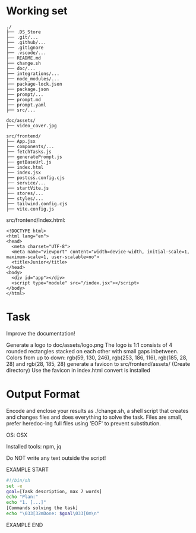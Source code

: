 # Working set

```
./
├── .DS_Store
├── .git/...
├── .github/...
├── .gitignore
├── .vscode/...
├── README.md
├── change.sh
├── doc/...
├── integrations/...
├── node_modules/...
├── package-lock.json
├── package.json
├── prompt/...
├── prompt.md
├── prompt.yaml
├── src/...

```
```
doc/assets/
├── video_cover.jpg

```
```
src/frontend/
├── App.jsx
├── components/...
├── fetchTasks.js
├── generatePrompt.js
├── getBaseUrl.js
├── index.html
├── index.jsx
├── postcss.config.cjs
├── service/...
├── startVite.js
├── stores/...
├── styles/...
├── tailwind.config.cjs
├── vite.config.js

```
src/frontend/index.html:
```
<!DOCTYPE html>
<html lang="en">
<head>
  <meta charset="UTF-8">
  <meta name="viewport" content="width=device-width, initial-scale=1, maximum-scale=1, user-scalable=no">
  <title>Junior</title>
</head>
<body>
  <div id="app"></div>
  <script type="module" src="/index.jsx"></script>
</body>
</html>

```


# Task

Improve the documentation!

Generate a logo to doc/assets/logo.png The logo is 1:1 consists of 4 rounded rectangles stacked on each other with small gaps inbetween. Colors from up to down: rgb(59, 130, 246), rgb(253, 186, 116), rgb(185, 28, 28) and rgb(28, 185, 28) generate a favicon to src/frontend/assets/ (Create directory) Use the favicon in index.html convert is installed


# Output Format

Encode and enclose your results as ./change.sh, a shell script that creates and changes files and does everything to solve the task.
Files are small, prefer heredoc-ing full files using 'EOF' to prevent substitution.

OS: OSX

Installed tools: npm, jq


Do NOT write any text outside the script!

EXAMPLE START

```sh
#!/bin/sh
set -e
goal=[Task description, max 7 words]
echo "Plan:"
echo "1. [...]"
[Commands solving the task]
echo "\033[32mDone: $goal\033[0m\n"
```

EXAMPLE END

